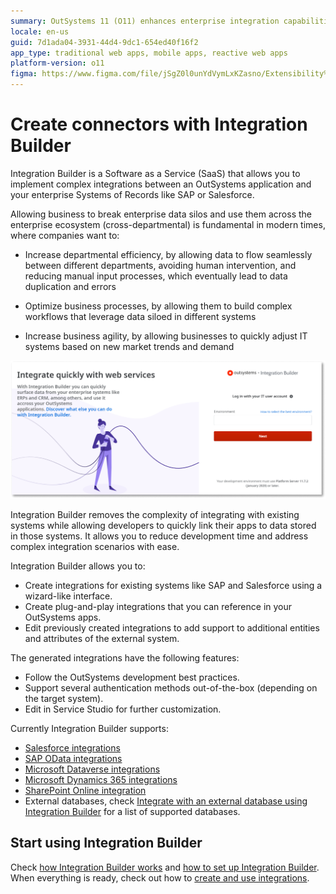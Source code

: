 ```yaml
---
summary: OutSystems 11 (O11) enhances enterprise integration capabilities through its Integration Builder, facilitating seamless data flow and system connectivity.
locale: en-us
guid: 7d1ada04-3931-44d4-9dc1-654ed40f16f2
app_type: traditional web apps, mobile apps, reactive web apps
platform-version: o11
figma: https://www.figma.com/file/jSgZ0l0unYdVymLxKZasno/Extensibility%20and%20Integration?node-id=410:58
---
```


# Create connectors with Integration Builder

Integration Builder is a Software as a Service (SaaS) that allows you to implement complex integrations between an OutSystems application and your enterprise Systems of Records like SAP or Salesforce.

Allowing business to break enterprise data silos and use them across the enterprise ecosystem (cross-departmental) is fundamental in modern times, where companies want to:

* Increase departmental efficiency, by allowing data to flow seamlessly between different departments, avoiding human intervention, and reducing manual input processes, which eventually lead to data duplication and errors

* Optimize business processes, by allowing them to build complex workflows that leverage data siloed in different systems

* Increase business agility, by allowing businesses to quickly adjust IT systems based on new market trends and demand

![Screenshot of the Integration Builder login interface](images/login-ib.png "Integration Builder Login Screen")

Integration Builder removes the complexity of integrating with existing systems while allowing developers to quickly link their apps to data stored in those systems. It allows you to reduce development time and address complex integration scenarios with ease.

Integration Builder allows you to:

* Create integrations for existing systems like SAP and Salesforce using a wizard-like interface.
* Create plug-and-play integrations that you can reference in your OutSystems apps.
* Edit previously created integrations to add support to additional entities and attributes of the external system.

The generated integrations have the following features:

* Follow the OutSystems development best practices.
* Support several authentication methods out-of-the-box (depending on the target system).
* Edit in Service Studio for further customization.

Currently Integration Builder supports:

* [Salesforce integrations](connectors/integration-salesforce.md)
* [SAP OData integrations](connectors/integration-sap.md)
* [Microsoft Dataverse integrations](connectors/integration-ms-dataverse.md)
* [Microsoft Dynamics 365 integrations](connectors/integration-ms-dynamics.md)
* [SharePoint Online integration](connectors/integration-ms-sharepoint.md)
* External databases, check [Integrate with an external database using Integration Builder](../external-database/integrate-external-db-ib.md) for a list of supported databases.

## Start using Integration Builder

Check [how Integration Builder works](works.md) and [how to set up Integration Builder](set-up.md). When everything is ready, check out how to [create and use integrations](use.md).

